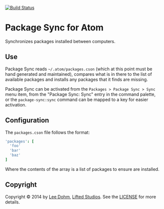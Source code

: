 [![Build Status](https://travis-ci.org/lee-dohm/package-sync.svg?branch=master)](https://travis-ci.org/lee-dohm/package-sync)

# Package Sync for Atom

Synchronizes packages installed between computers.

## Use

Package Sync reads `~/.atom/packages.cson` (which at this point must be hand generated and maintained), compares what is in there to the list of available packages and installs any packages that it finds are missing.

Package Sync can be activated from the `Packages > Package Sync > Sync` menu item, from the "Package Sync: Sync" entry in the command palette, or the `package-sync:sync` command can be mapped to a key for easier activation.

## Configuration

The `packages.cson` file follows the format:

```cson
'packages': [
  'foo'
  'bar'
  'baz'
]
```

Where the contents of the array is a list of packages to ensure are installed.

## Copyright

Copyright &copy; 2014 by [Lee Dohm](http://www.lee-dohm.com), [Lifted Studios](http://www.liftedstudios.com). See the [LICENSE](https://github.com/lee-dohm/package-sync/blob/master/LICENSE.md) for more details.
